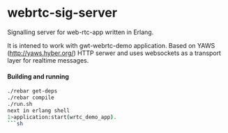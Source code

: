 webrtc-sig-server
=================

Signalling server for web-rtc-app written in Erlang.

It is intened to work with gwt-webrtc-demo application. Based on YAWS (http://yaws.hyber.org/) HTTP serwer and
uses websockets as a transport layer for realtime messages.

#### Building and running

```sh
./rebar get-deps
./rebar compile
./run.sh
next in erlang shell
1>application:start(wrtc_demo_app).
```sh